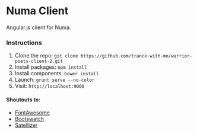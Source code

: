 # Numa Client

Angular.js client for Numa.

### Instructions
1. Clone the repo: `git clone https://github.com/trance-with-me/warrior-poets-client-2.git`
2. Install packages: `npm install`
3. Install components: `bower install`
4. Launch: `grunt serve --no-color`
5. Visit: `http://localhost:9000`

#### Shoutouts to:
* [FontAwesome](https://github.com/FortAwesome/Font-Awesome)
* [Bootswatch](https://github.com/thomaspark/bootswatch/)
* [Satellizer](https://github.com/sahat/satellizer/)
